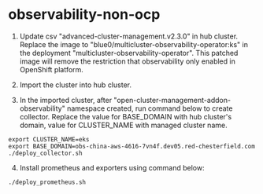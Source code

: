 # observability-non-ocp

1. Update csv "advanced-cluster-management.v2.3.0" in hub cluster. Replace the image to "blue0/multicluster-observability-operator:ks" in the deployment "multicluster-observability-operator". This patched image will remove the restriction that observability only enabled in OpenShift platform.

2. Import the cluster into hub cluster.

3. In the imported cluster, after "open-cluster-management-addon-observability" namespace created, run command below to create collector. Replace the value for BASE_DOMAIN with hub cluster's domain, value for CLUSTER_NAME with managed cluster name.
```
export CLUSTER_NAME=eks
export BASE_DOMAIN=obs-china-aws-4616-7vn4f.dev05.red-chesterfield.com
./deploy_collector.sh
```

4. Install prometheus and exporters using command below:
```
./deploy_prometheus.sh
```
